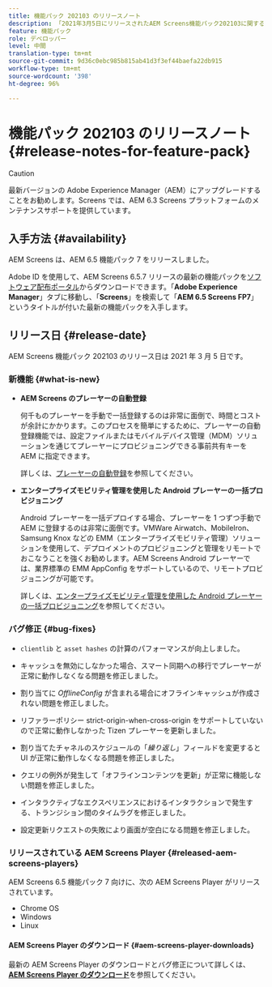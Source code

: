 ```yaml
---
title: 機能パック 202103 のリリースノート
description: 「2021年3月5日にリリースされたAEM Screens機能パック202103に関する情報は、このページを参照してください。」
feature: 機能パック
role: デベロッパー
level: 中間
translation-type: tm+mt
source-git-commit: 9d36c0ebc985b815ab41d3f3ef44baefa22db915
workflow-type: tm+mt
source-wordcount: '398'
ht-degree: 96%

---
```



# 機能パック 202103 のリリースノート {#release-notes-for-feature-pack}

>[!CAUTION]
>最新バージョンの Adobe Experience Manager（AEM）にアップグレードすることをお勧めします。Screens では、AEM 6.3 Screens プラットフォームのメンテナンスサポートを提供しています。

## 入手方法 {#availability}

AEM Screens は、AEM 6.5 機能パック 7 をリリースしました。

Adobe ID を使用して、AEM Screens 6.5.7 リリースの最新の機能パックを[ソフトウェア配布ポータル](https://experience.adobe.com/#/downloads/content/software-distribution/en/aem.html)からダウンロードできます。「**Adobe Experience Manager**」タブに移動し、「**Screens**」を検索して「**AEM 6.5 Screens FP7**」というタイトルが付いた最新の機能パックを入手します。

## リリース日 {#release-date}

AEM Screens 機能パック 202103 のリリース日は 2021 年 3 月 5 日です。

### 新機能 {#what-is-new}

* **AEM Screens のプレーヤーの自動登録**

   何千ものプレーヤーを手動で一括登録するのは非常に面倒で、時間とコストが余計にかかります。このプロセスを簡単にするために、プレーヤーの自動登録機能では、設定ファイルまたはモバイルデバイス管理（MDM）ソリューションを通じてプレーヤーにプロビジョニングできる事前共有キーを AEM に指定できます。

   詳しくは、[プレーヤーの自動登録](/help/user-guide/auto-registration-players.md)を参照してください。


* **エンタープライズモビリティ管理を使用した Android プレーヤーの一括プロビジョニング**

   Android プレーヤーを一括デプロイする場合、プレーヤーを 1 つずつ手動で AEM に登録するのは非常に面倒です。VMWare Airwatch、MobileIron、Samsung Knox などの EMM（エンタープライズモビリティ管理）ソリューションを使用して、デプロイメントのプロビジョニングと管理をリモートでおこなうことを強くお勧めします。AEM Screens Android プレーヤーでは、業界標準の EMM AppConfig をサポートしているので、リモートプロビジョニングが可能です。

   詳しくは、[エンタープライズモビリティ管理を使用した Android プレーヤーの一括プロビジョニング](/help/user-guide/using-emm-bulkprovision-android-player.md)を参照してください。


### バグ修正 {#bug-fixes}

* `clientlib` と `asset hashes` の計算のパフォーマンスが向上しました。

* キャッシュを無効にしなかった場合、スマート同期への移行でプレーヤーが正常に動作しなくなる問題を修正しました。

* 割り当てに *OfflineConfig* が含まれる場合にオフラインキャッシュが作成されない問題を修正しました。

* リファラーポリシー strict-origin-when-cross-origin をサポートしていないので正常に動作しなかった Tizen プレーヤーを更新しました。

* 割り当てたチャネルのスケジュールの「*繰り返し*」フィールドを変更すると UI が正常に動作しなくなる問題を修正しました。

* クエリの例外が発生して「オフラインコンテンツを更新」が正常に機能しない問題を修正しました。

* インタラクティブなエクスペリエンスにおけるインタラクションで発生する、トランジション間のタイムラグを修正しました。

* 設定更新リクエストの失敗により画面が空白になる問題を修正しました。

### リリースされている AEM Screens Player {#released-aem-screens-players}

AEM Screens 6.5 機能パック 7 向けに、次の AEM Screens Player がリリースされています。

* Chrome OS
* Windows
* Linux

#### AEM Screens Player のダウンロード {#aem-screens-player-downloads}

最新の AEM Screens Player のダウンロードとバグ修正について詳しくは、**[AEM Screens Player のダウンロード](https://download.macromedia.com/screens/index.html)**&#x200B;を参照してください。
